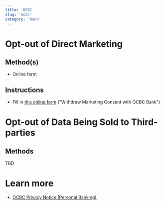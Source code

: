 ```yaml
---
title: 'OCBC'
slug: 'ocbc'
category: 'bank'
---
```


# Opt-out of Direct Marketing

## Method(s)

 - Online form

## Instructions

- Fill in [this online form](https://internet.ocbc.com/PDPA/PDPAUnsecuredConsent/Form?id=UA&rc=INB) ("Withdraw Marketing Consent with OCBC Bank")

# Opt-out of Data Being Sold to Third-parties

## Methods

TBD

# Learn more

- [OCBC Privacy Notice (Personal Banking)](https://www.ocbc.com/personal-banking/policies)